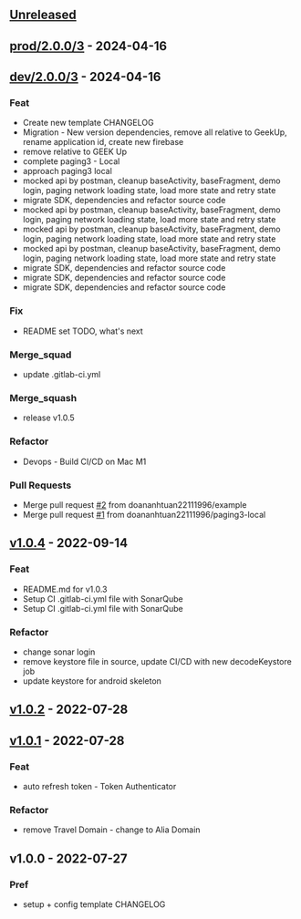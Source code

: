 <a name="unreleased"></a>
## [Unreleased]


<a name="prod/2.0.0/3"></a>
## [prod/2.0.0/3] - 2024-04-16

<a name="dev/2.0.0/3"></a>
## [dev/2.0.0/3] - 2024-04-16
### Feat
- Create new template CHANGELOG
- Migration - New version dependencies, remove all relative to GeekUp, rename application id, create new firebase
- remove relative to GEEK Up
- complete paging3 - Local
- approach paging3 local
- mocked api by postman, cleanup baseActivity, baseFragment, demo login, paging network loading state, load more state and retry state
- migrate SDK, dependencies and refactor source code
- mocked api by postman, cleanup baseActivity, baseFragment, demo login, paging network loading state, load more state and retry state
- mocked api by postman, cleanup baseActivity, baseFragment, demo login, paging network loading state, load more state and retry state
- mocked api by postman, cleanup baseActivity, baseFragment, demo login, paging network loading state, load more state and retry state
- migrate SDK, dependencies and refactor source code
- migrate SDK, dependencies and refactor source code
- migrate SDK, dependencies and refactor source code

### Fix
- README set TODO, what's next

### Merge_squad
- update .gitlab-ci.yml

### Merge_squash
- release v1.0.5

### Refactor
- Devops - Build CI/CD on Mac M1

### Pull Requests
- Merge pull request [#2](https://github.com/doananhtuan22111996/android_architecture/issues/2) from doananhtuan22111996/example
- Merge pull request [#1](https://github.com/doananhtuan22111996/android_architecture/issues/1) from doananhtuan22111996/paging3-local


<a name="v1.0.4"></a>
## [v1.0.4] - 2022-09-14
### Feat
- README.md for v1.0.3
- Setup CI .gitlab-ci.yml file with SonarQube
- Setup CI .gitlab-ci.yml file with SonarQube

### Refactor
- change sonar login
- remove keystore file in source, update CI/CD with new decodeKeystore job
- update keystore for android skeleton


<a name="v1.0.2"></a>
## [v1.0.2] - 2022-07-28

<a name="v1.0.1"></a>
## [v1.0.1] - 2022-07-28
### Feat
- auto refresh token - Token Authenticator

### Refactor
- remove Travel Domain - change to Alia Domain


<a name="v1.0.0"></a>
## v1.0.0 - 2022-07-27
### Pref
- setup + config template CHANGELOG


[Unreleased]: https://github.com/doananhtuan22111996/android_architecture/compare/prod/2.0.0/3...HEAD
[prod/2.0.0/3]: https://github.com/doananhtuan22111996/android_architecture/compare/dev/2.0.0/3...prod/2.0.0/3
[dev/2.0.0/3]: https://github.com/doananhtuan22111996/android_architecture/compare/v1.0.4...dev/2.0.0/3
[v1.0.4]: https://github.com/doananhtuan22111996/android_architecture/compare/v1.0.2...v1.0.4
[v1.0.2]: https://github.com/doananhtuan22111996/android_architecture/compare/v1.0.1...v1.0.2
[v1.0.1]: https://github.com/doananhtuan22111996/android_architecture/compare/v1.0.0...v1.0.1
